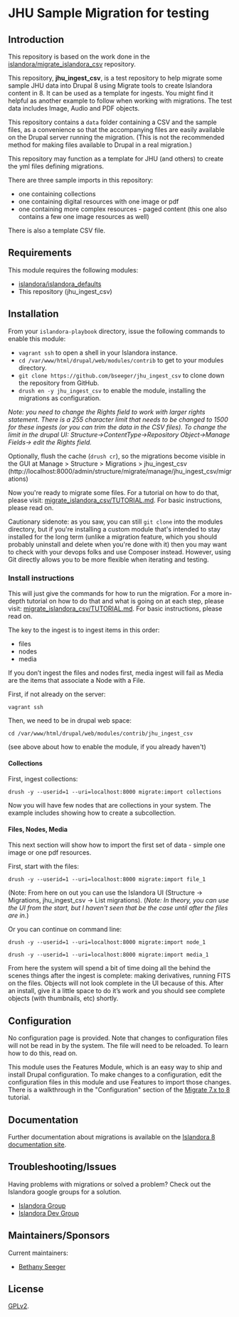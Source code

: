 # JHU Sample Migration for testing

## Introduction

This repository is based on the work done in the [islandora/migrate_islandora_csv](https://github.com/islandora/migrate_islandora_csv) repository.

This repository, __jhu_ingest_csv__, is a test repository to help migrate some sample JHU data into Drupal 8 using Migrate tools to create Islandora content in 8.  It can be used as a template for ingests.  You might find it helpful as another example to follow when working with migrations.  The test data includes Image, Audio and PDF objects.

This repository contains a `data` folder containing a CSV and the sample files, as a convenience so that the accompanying files are easily available on the Drupal server running the migration. (This is not the recommended method for making files available to Drupal in a real migration.)

This repository may function as a template for JHU (and others) to create the yml files defining migrations.

There are three sample imports in this repository: 
- one containing collections 
- one containing digital resources with one image or pdf
- one containing more complex resources - paged content (this one also contains a few one image resources as well)

There is also a template CSV file. 

## Requirements

This module requires the following modules:

* [islandora/islandora_defaults](https://github.com/Islandora/islandora_defaults)
* This repository (jhu_ingest_csv)

## Installation

From your `islandora-playbook` directory, issue the following commands to enable this module:
- `vagrant ssh` to open a shell in your Islandora instance.
- `cd /var/www/html/drupal/web/modules/contrib` to get to your modules directory.
- `git clone https://github.com/bseeger/jhu_ingest_csv` to clone down the repository from GitHub.
- `drush en -y jhu_ingest_csv` to enable the module, installing the migrations as configuration.

_Note: you need to change the Rights field to work with larger rights statement. There is a 255 character limit that needs to be changed to 1500 for these ingests (or you can trim the data in the CSV files).  To change the limit in the drupal UI:  Structure->ContentType->Repository Object->Manage Fields-> edit the Rights field._

Optionally, flush the cache (`drush cr`), so the migrations become visible in the GUI at Manage > Structure > Migrations > jhu_ingest_csv (http://localhost:8000/admin/structure/migrate/manage/jhu_ingest_csv/migrations)

Now you're ready to migrate some files.  For a tutorial on how to do that, please visit: 
[migrate_islandora_csv/TUTORIAL.md](https://github.com/Islandora/migrate_islandora_csv/blob/dev/TUTORIAL.md).  For basic instructions, please read on. 

Cautionary sidenote: as you saw, you can still `git clone` into the modules directory, but if you're installing a custom module that's intended to stay installed for the long term (unlike a migration feature, which you should probably uninstall and delete when you're done with it) then you may want to check with your devops folks and use Composer instead. However, using Git directly allows you to be more flexible when iterating and testing.

### Install instructions

This will just give the commands for how to run the migration.  For a more in-depth tutorial on how to do that and what is going on at each step, please visit: [migrate_islandora_csv/TUTORIAL.md](https://github.com/Islandora/migrate_islandora_csv/blob/dev/TUTORIAL.md).  For basic instructions, please read on. 

The key to the ingest is to ingest items in this order: 
* files
* nodes
* media

If you don’t ingest the files and nodes first, media ingest will fail as Media are the items that associate a Node with a File. 

First, if not already on the server:

`vagrant ssh`

Then, we need to be in drupal web space:

`cd /var/www/html/drupal/web/modules/contrib/jhu_ingest_csv`  

(see above about how to enable the module, if you already haven't)

#### Collections

First, ingest collections: 

`drush -y --userid=1 --uri=localhost:8000 migrate:import collections`

Now you will have few nodes that are collections in your system. The example includes showing how to create a subcollection.

#### Files, Nodes, Media

This next section will show how to import the first set of data - simple one image or one pdf resources. 

First, start with the files: 

`drush -y --userid=1 --uri=localhost:8000 migrate:import file_1`

(Note: From here on out you can use the Islandora UI (Structure -> Migrations, jhu_ingest_csv -> List migrations). (_Note: In theory,
you can use the UI from the start, but I haven't seen that be the case until after the files are in._)

Or you can continue on command line: 

`drush -y --userid=1 --uri=localhost:8000 migrate:import node_1`

`drush -y --userid=1 --uri=localhost:8000 migrate:import media_1`

From here the system will spend a bit of time doing all the behind the scenes things after the ingest is complete: making derivatives, running FITS on the files.   Objects will not look complete in the UI because of this.  After an install, give it a little space to do it’s work and you should see complete objects (with thumbnails, etc) shortly. 

## Configuration

No configuration page is provided.  Note that changes to configuration files will not be read in by the system.  The file will need to be reloaded. To learn how to do this, read on.

This module uses the Features Module, which is an easy way to ship and install Drupal configuration. To make changes to a configuration, edit the configuration files in this module and use Features to import those changes. There is a walkthrough in the "Configuration" section of the [Migrate 7.x to 8](https://github.com/Islandora-Devops/migrate_7x_claw) tutorial. 

## Documentation

Further documentation about migrations is available on the [Islandora 8 documentation site](https://islandora.github.io/documentation/).

## Troubleshooting/Issues

Having problems with migrations or solved a problem? Check out the Islandora google groups for a solution.

* [Islandora Group](https://groups.google.com/forum/?hl=en&fromgroups#!forum/islandora)
* [Islandora Dev Group](https://groups.google.com/forum/?hl=en&fromgroups#!forum/islandora-dev)

## Maintainers/Sponsors

Current maintainers:

* [Bethany Seeger](https://github.com/bseeger)

## License

[GPLv2](./LICENSE).
